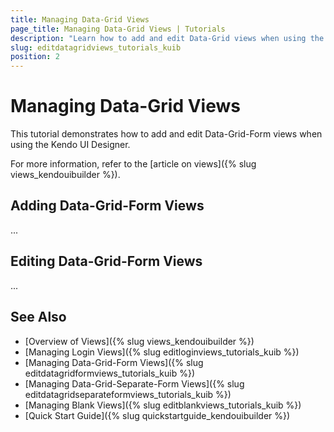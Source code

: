```yaml
---
title: Managing Data-Grid Views
page_title: Managing Data-Grid Views | Tutorials
description: "Learn how to add and edit Data-Grid views when using the Kendo UI Designer."
slug: editdatagridviews_tutorials_kuib
position: 2
---
```


# Managing Data-Grid Views

This tutorial demonstrates how to add and edit Data-Grid-Form views when using the Kendo UI Designer.

For more information, refer to the [article on views]({% slug views_kendouibuilder %}).

## Adding Data-Grid-Form Views

...

## Editing Data-Grid-Form Views

...

## See Also

* [Overview of Views]({% slug views_kendouibuilder %})
* [Managing Login Views]({% slug editloginviews_tutorials_kuib %})
* [Managing Data-Grid-Form Views]({% slug editdatagridformviews_tutorials_kuib %})
* [Managing Data-Grid-Separate-Form Views]({% slug editdatagridseparateformviews_tutorials_kuib %})
* [Managing Blank Views]({% slug editblankviews_tutorials_kuib %})
* [Quick Start Guide]({% slug quickstartguide_kendouibuilder %})
